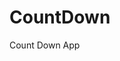 # CountDown
 Count Down App
       
                       
                                                                                                                
                                                                                               
                                                                                                
                                                                                        
                                                                      
                                                
                              
                    
    
  
   
